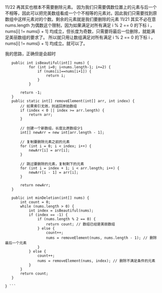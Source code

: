  11/22
 再其实也根本不需要删除元素。
 因为我们只需要偶数位置上的元素与后一个不相等，因此可以把完美数组看成一个个不相等的元素对。因此我们只需要找到原数组中这样元素对的个数。剩余的元素就是我们要删除的元素
 11/21
 其实不必在意nums.length 为偶数这个限制，因为如果满足对所有满足 i % 2 == 0 的下标 i ，nums[i] != nums[i + 1] 均成立，但长度为奇数，只需要将最后一位删除，就能满足美丽数组的要求了。
 所以就只用让数组满足对所有满足 i % 2 == 0 的下标 i ，nums[i] != nums[i + 1] 均成立。就可以了。
 
 我的思路，正确但是会超时
 ``` class Solution {
    public int isBeautiful(int[] nums) {
            for (int i=0; i<nums.length-1; i+=2) {
                if (nums[i]==nums[i+1]) {
                    return i;
                }
            }
        
        return -1;
    }
    public static int[] removeElement(int[] arr, int index) {
        // 如果索引无效，则返回原始数组
        if (index < 0 || index >= arr.length) {
            return arr;
        }
    
        // 创建一个新数组，长度比原数组少1
        int[] newArr = new int[arr.length - 1];
    
        // 复制要删除元素之前的元素
        for (int i = 0; i < index; i++) {
            newArr[i] = arr[i];
        }
    
        // 跳过要删除的元素，复制剩下的元素
        for (int i = index + 1; i < arr.length; i++) {
            newArr[i - 1] = arr[i];
        }
    
        return newArr;
    }
    
    public int minDeletion(int[] nums) {
        int count = 0;
        while (nums.length > 0) {
            int index = isBeautiful(nums);
            if (index == -1) {
                if (nums.length % 2 == 0) {
                    return count; // 数组已经是美丽数组
                } else {
                    count++;
                    nums = removeElement(nums, nums.length - 1); // 删除最后一个元素
                }
            } else {
                count++;
                nums = removeElement(nums, index); // 删除不满足条件的元素
            }
        }
        return count;
    }
    
} ```
